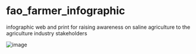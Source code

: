 # fao_farmer_infographic
infographic web and print for raising awareness on saline agriculture to the agriculture industry stakeholders

![image](https://user-images.githubusercontent.com/5897823/199043200-45adb5fe-55e1-4abd-ba41-7c92dbc5aa9f.png)

